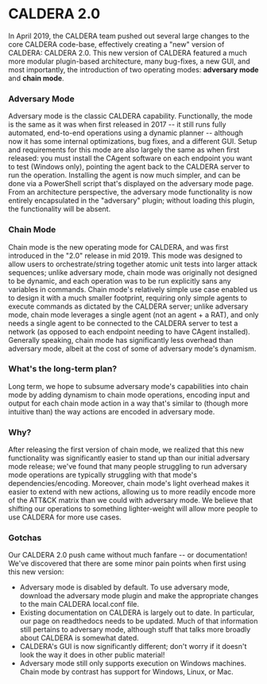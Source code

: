 # CALDERA 2.0

In April 2019, the CALDERA team pushed out several large changes to the core CALDERA code-base, effectively creating a "new" version of CALDERA: CALDERA 2.0. This new version of CALDERA featured a much more modular plugin-based architecture, many bug-fixes, a new GUI, and most importantly, the introduction of two operating modes: **adversary mode** and **chain mode**. 

### Adversary Mode
Adversary mode is the classic CALDERA capability. Functionally, the mode is the same as it was when first released in 2017 -- it still runs fully automated, end-to-end operations using a dynamic planner -- although now it has some internal optimizations, bug fixes, and a different GUI. Setup and requirements for this mode are also largely the same as when first released: you must install the CAgent software on each endpoint you want to test (Windows only), pointing the agent back to the CALDERA server to run the operation. Installing the agent is now much simpler, and can be done via a PowerShell script that's displayed on the adversary mode page. From an architecture perspective, the adversary mode functionality is now entirely encapsulated in the "adversary" plugin; without loading this plugin, the functionality will be absent.

### Chain Mode
Chain mode is the new operating mode for CALDERA, and was first introduced in the "2.0" release in mid 2019. This mode was designed to allow users to orchestrate/string together atomic unit tests into larger attack sequences; unlike adversary mode, chain mode was originally not designed to be dynamic, and each operation was to be run explicitly sans any variables in commands. Chain mode's relatively simple use case enabled us to design it with a much smaller footprint, requiring only simple agents to execute commands as dictated by the CALDERA server; unlike adversary mode, chain mode leverages a single agent (not an agent + a RAT), and only needs a single agent to be connected to the CALDERA server to test a network (as opposed to each endpoint needing to have CAgent installed). Generally speaking, chain mode has significantly less overhead than adversary mode, albeit at the cost of some of adversary mode's dynamism.

### What's the long-term plan?
Long term, we hope to subsume adversary mode's capabilities into chain mode by adding dynamism to chain mode operations, encoding input and output for each chain mode action in a way that's similar to (though more intuitive than) the way actions are encoded in adversary mode.

### Why?
After releasing the first version of chain mode, we realized that this new functionality was significantly easier to stand up than our initial adversary mode release; we've found that many people struggling to run adversary mode operations are typically struggling with that mode's dependencies/encoding. Moreover, chain mode's light overhead makes it easier to extend with new actions, allowing us to more readily encode more of the ATT&CK matrix than we could with adversary mode. We believe that shifting our operations to something lighter-weight will allow more people to use CALDERA for more use cases.

### Gotchas
Our CALDERA 2.0 push came without much fanfare -- or documentation! We've discovered that there are some minor pain points when first using this new version:

* Adversary mode is disabled by default. To use adversary mode, download the adversary mode plugin and make the appropriate changes to the main CALDERA local.conf file.
* Existing documentation on CALDERA is largely out to date. In particular, our page on readthedocs needs to be updated. Much of that information still pertains to adversary mode, although stuff that talks more broadly about CALDERA is somewhat dated.
* CALDERA's GUI is now significantly different; don't worry if it doesn't look the way it does in other public material!
* Adversary mode still only supports execution on Windows machines. Chain mode by contrast has support for Windows, Linux, or Mac.
